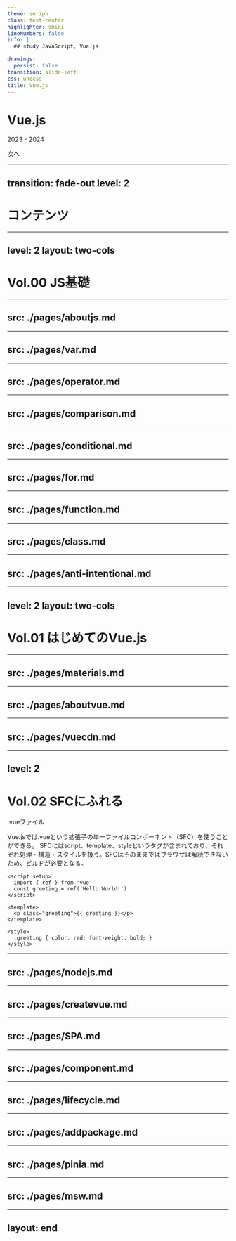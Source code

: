```yaml
---
theme: seriph
class: text-center
highlighter: shiki
lineNumbers: false
info: |
  ## study JavaScript, Vue.js

drawings:
  persist: false
transition: slide-left
css: unocss
title: Vue.js
---
```


# <logos-vue />
# Vue.js

2023 - 2024

<div class="pt-12">
  <span @click="$slidev.nav.next" class="px-2 py-1 rounded cursor-pointer" hover="bg-white bg-opacity-10">
    次へ <carbon:arrow-right class="inline"/>
  </span>
</div>



---
transition: fade-out
level: 2
---

# コンテンツ

<Toc columns="2"></Toc>

---
level: 2
layout: two-cols
---

# Vol.00 JS基礎

---
src: ./pages/aboutjs.md
---

---
src: ./pages/var.md
---

---
src: ./pages/operator.md
---

---
src: ./pages/comparison.md
---

---
src: ./pages/conditional.md
---

---
src: ./pages/for.md
---

---
src: ./pages/function.md
---
---
src: ./pages/class.md
---
---
src: ./pages/anti-intentional.md
---

---
level: 2
layout: two-cols
---
# Vol.01 はじめてのVue.js

---
src: ./pages/materials.md
---

---
src: ./pages/aboutvue.md
---

---
src: ./pages/vuecdn.md
---



---
level: 2
---
# Vol.02 SFCにふれる
.vueファイル

Vue.jsでは.vueという拡張子の単一ファイルコンポーネント（SFC）を使うことができる。
SFCにはscript、template、styleというタグが含まれており、それぞれ処理・構造・スタイルを扱う。SFCはそのままではブラウザは解読できないため、ビルドが必要となる。

```vue
<script setup>
  import { ref } from 'vue'
  const greeting = ref('Hello World!') 
</script>

<template>
  <p class="greeting">{{ greeting }}</p>
</template>

<style>
  .greeting { color: red; font-weight: bold; }
</style>
```
---
src: ./pages/nodejs.md
---

---
src: ./pages/createvue.md
---

---
src: ./pages/SPA.md
---

---
src: ./pages/component.md
---

---
src: ./pages/lifecycle.md
---

---
src: ./pages/addpackage.md
---

---
src: ./pages/pinia.md
---

---
src: ./pages/msw.md
---


---
layout: end
---
